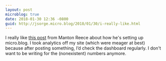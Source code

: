 ```yaml
---
layout: post
microblog: true
date: 2018-01-30 12:36 -0800
guid: http://jsorge.micro.blog/2018/01/30/i-really-like.html
---
```

I really like [this post](http://www.manton.org/2018/01/no-applause-for-retweets.html) from Manton Reece about how he's setting up micro.blog. I took analytics off my site (which were meager at best) because after posting something, I’d check the dashboard regularly. I don't want to be writing for the (nonexistent) numbers anymore.
